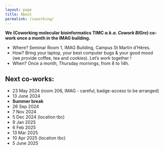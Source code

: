 ```yaml
---
layout: page
title: About
permalink: /coworking/
---
```


**We (Coworking molecular bioinformatics TIMC *a.k.a. Cowork BIGre*) co-work once a month in the IMAG building.**

- Where? Seminar Room 1, IMAG Building, Campus St Martin d’Hères.
- How? Bring your laptop, your best computer bugs & your good mood (we provide coffee, tea and cookies). Let’s work together !
- When? Once a month, Thursday mornings, from 8 to 14h.

## Next co-works:

- 23 May 2024 (room 206, IMAG - careful, badge-access to be arranged)
- 13 June 2024
- **Summer break**
- 26 Sep 2024
- 7 Nov 2024
- 5 Dec 2024 (location tbc)
- 9 Jan 2025
- 6 Feb 2025
- 13 Mar 2025
- 10 Apr 2025 (location tbc)
- 5 June 2025